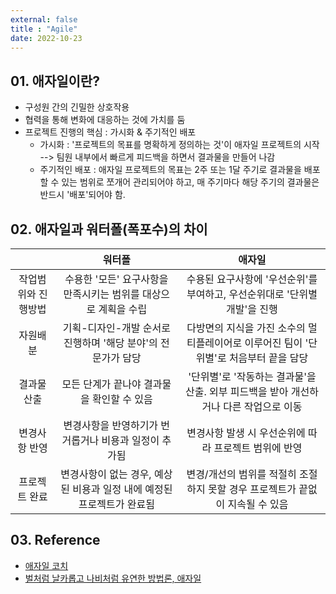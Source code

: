 ```yaml
---
external: false
title : "Agile"
date: 2022-10-23
---
```


## 01. 애자일이란?

- 구성원 간의 긴밀한 상호작용
- 협력을 통해 변화에 대응하는 것에 가치를 둠
- 프로젝트 진행의 핵심 : 가시화 & 주기적인 배포
  - 가시화 : '프로젝트의 목표를 명확하게 정의하는 것'이 애자일 프로젝트의 시작 --> 팀원 내부에서 빠르게 피드백을 하면서 결과물을 만들어 나감
  - 주기적인 배포 : 애자일 프로젝트의 목표는 2주 또는 1달 주기로 결과물을 배포할 수 있는 범위로 쪼개어 관리되어야 하고, 매 주기마다 해당 주기의 결과물은 반드시 '배포'되어야 함.

## 02. 애자일과 워터폴(폭포수)의 차이

|                     |                                 워터폴                                 |                                          애자일                                          |
|:-------------------:|:----------------------------------------------------------------------:|:----------------------------------------------------------------------------------------:|
| 작업범위와 진행방법 |     수용한 '모든' 요구사항을 만족시키는 범위를 대상으로 계획을 수립    |        수용된 요구사항에 '우선순위'를 부여하고, 우선순위대로 '단위별 개발'을 진행        |
|       자원배분      |      기획-디자인-개발 순서로 진행하며 '해당 분야'의 전문가가 담당      |  다방면의 지식을 가진 소수의 멀티플레이어로 이루어진 팀이 '단위별'로 처음부터 끝을 담당  |
|     결과물 산출     |               모든 단계가 끝나야 결과물을 확인할 수 있음               | '단위별'로 '작동하는 결과물'을 산출. 외부 피드백을 받아 개선하거나 다른 작업으로 이동 |
|    변경사항 반영    |          변경사항을 반영하기가 번거롭거나 비용과 일정이 추가됨         |                   변경사항 발생 시 우선순위에 따라 프로젝트 범위에 반영                  |
|    프로젝트 완료    | 변경사항이 없는 경우, 예상된 비용과 일정 내에 예정된 프로젝트가 완료됨 |       변경/개선의 범위를 적절히 조절하지 못할 경우 프로젝트가 끝없이 지속될 수 있음      |

## 03. Reference

- [애자일 코치](https://www.atlassian.com/ko/agile)
- [벌처럼 날카롭고 나비처럼 유연한 방법론, 애자일](https://yozm.wishket.com/magazine/detail/591/)
